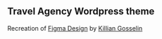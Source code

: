 ## Travel Agency Wordpress theme
Recreation of [Figma Design](https://www.figma.com/community/file/1195358341936229851) by  [Killian Gosselin](https://www.figma.com/@killiangosselin)